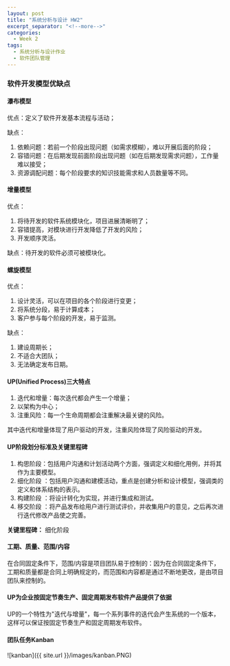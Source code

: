 ```yaml
---
layout: post
title: "系统分析与设计 HW2"
excerpt_separator: "<!--more-->"
categories:
  - Week 2
tags:
  - 系统分析与设计作业
  - 软件团队管理
---
```


### 软件开发模型优缺点

#### 瀑布模型

优点：定义了软件开发基本流程与活动；

<!--more-->

缺点：

1. 依赖问题：若前一个阶段出现问题（如需求模糊），难以开展后面的阶段；
2. 容错问题：在后期发现前面阶段出现问题（如在后期发现需求问题），工作量难以接受；
3. 资源调配问题：每个阶段要求的知识技能需求和人员数量等不同。

#### 增量模型

优点：

1. 将待开发的软件系统模块化，项目进展清晰明了；
2. 容错提高，对模块进行开发降低了开发的风险；
3. 开发顺序灵活。

缺点：待开发的软件必须可被模块化。

#### 螺旋模型

优点：

1. 设计灵活，可以在项目的各个阶段进行变更；
2. 将系统分段，易于计算成本；
3. 客户参与每个阶段的开发，易于监测。

缺点：

1. 建设周期长；
2. 不适合大团队；
3. 无法确定发布日期。

#### UP(Unified Process)三大特点

1. 迭代和增量：每次迭代都会产生一个增量；
2. 以架构为中心；
3. 注重风险：每一个生命周期都会注重解决最关键的风险。

其中迭代和增量体现了用户驱动的开发，注重风险体现了风险驱动的开发。

#### UP阶段划分标准及关键里程碑

1. 构思阶段：包括用户沟通和计划活动两个方面，强调定义和细化用例，并将其作为主要模型。
2. 细化阶段 ：包括用户沟通和建模活动，重点是创建分析和设计模型，强调类的定义和体系结构的表示。
3. 构建阶段 ：将设计转化为实现，并进行集成和测试。
4. 移交阶段 ：将产品发布给用户进行测试评价，并收集用户的意见，之后再次进行迭代修改产品使之完善。

**关键里程碑：** 细化阶段

#### 工期、质量、范围/内容

在合同固定条件下，范围/内容是项目团队易于控制的：因为在合同固定条件下，工期和质量都是合同上明确规定的，而范围和内容都是通过不断地更改，是由项目团队来控制的。

#### UP为企业按固定节奏生产、固定周期发布软件产品提供了依据

UP的一个特性为"迭代与增量"，每一个系列事件的迭代会产生系统的一个版本，这样可以保证按固定节奏生产和固定周期发布软件。

#### 团队任务Kanban

![kanban]({{ site.url }}/images/kanban.PNG)









